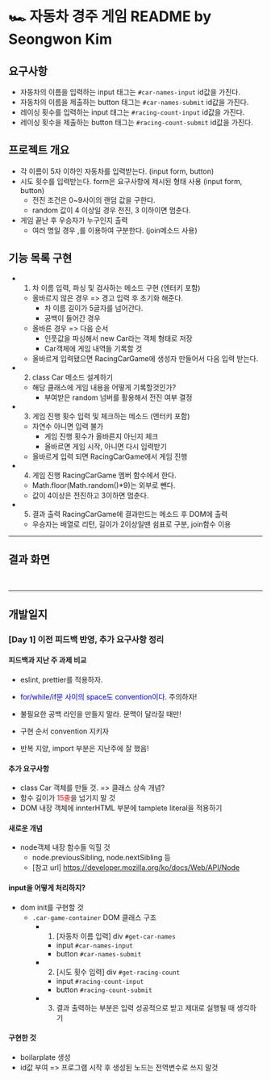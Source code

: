 # 🏎️ 자동차 경주 게임 README by Seongwon Kim

## 요구사항
- 자동차의 이름을 입력하는 input 태그는 `#car-names-input` id값을 가진다.
- 자동차의 이름을 제출하는 button 태그는 `#car-names-submit` id값을 가진다.
- 레이싱 횟수를 입력하는 input 태그는 `#racing-count-input` id값을 가진다.
- 레이싱 횟수을 제출하는 button 태그는 `#racing-count-submit` id값을 가진다.

## 프로젝트 개요
- 각 이름이 5자 이하인 자동차를 입력받는다. (input form, button)
- 시도 횟수를 입력받는다. form은 요구사항에 제시된 형태 사용 (input form, button)
  - 전진 조건은 0~9사이의 랜덤 값을 구한다.
  - random 값이 4 이상일 경우 전진, 3 이하이면 멈춘다.
- 게임 끝난 후 우승자가 누구인지 출력
  - 여러 명일 경우 ,를 이용하여 구분한다. (join메소드 사용)

## 기능 목록 구현
- 1. 차 이름 입력, 파싱 및 검사하는 메소드 구현 (엔터키 포함)
  - 올바르지 않은 경우 => 경고 입력 후 초기화 해준다.
    - 차 이름 길이가 5글자를 넘어간다.
    - 공백이 들어간 경우
  - 올바른 경우 => 다음 순서
    - 인풋값을 파싱해서 new Car라는 객체 형태로 저장
    - Car객체에 게임 내역들 기록할 것
  - 올바르게 입력됐으면 RacingCarGame에 생성자 만들어서 다음 입력 받는다.

- 2. class Car 메소드 설계하기
  - 해당 클래스에 게임 내용을 어떻게 기록할것인가?
    - 부여받은 random 넘버를 활용해서 전진 여부 결정

- 3. 게임 진행 횟수 입력 및 체크하는 메소드 (엔터키 포함)
  - 자연수 아니면 입력 불가
    - 게임 진행 횟수가 올바른지 아닌지 체크
    - 올바르면 게임 시작, 아니면 다시 입력받기
  - 올바르게 입력 되면 RacingCarGame에서 게임 진행

- 4. 게임 진행 RacingCarGame 멤버 함수에서 한다.
  - Math.floor(Math.random()*9)는 외부로 뺀다.
  - 값이 4이상은 전진하고 3이하면 멈춘다.

- 5. 결과 출력 RacingCarGame에 결과만드는 메소드 후 DOM에 출력
  - 우승자는 배열로 리턴, 길이가 2이상일땐 쉼표로 구분, join함수 이용

<hr/>

## 결과 화면

<br/>
<hr/>

## 개발일지

### [Day 1] 이전 피드백 반영, 추가 요구사항 정리
#### 피드백과 지난 주 과제 비교
  - eslint, prettier를 적용하자.
  - <span style="color:blue">for/while/if문 사이의 space도 convention이다.</span> 주의하자!
  - 불필요한 공백 라인을 만들지 말라. 문맥이 달라질 때만!
  - 구현 순서 convention 지키자

  - 반복 지양, import 부분은 지난주에 잘 했음!

#### 추가 요구사항
  - class Car 객체를 만들 것. => 클래스 상속 개념?
  - 함수 길이가 <span style="color:red">15줄</span>을 넘기지 말 것
  - DOM 내장 객체에 innterHTML 부분에 tamplete literal을 적용하기

#### 새로운 개념
  - node객체 내장 함수들 익힐 것
    - node.previousSibling, node.nextSibling 등
    - [참고 url] https://developer.mozilla.org/ko/docs/Web/API/Node

#### input을 어떻게 처리하지?
  - dom init를 구현할 것
    - `.car-game-container` DOM 클래스 구조
      - 1. [자동차 이름 입력] div `#get-car-names`
        - input `#car-names-input`
        - button `#car-names-submit`
      
      - 2. [시도 횟수 입력] div `#get-racing-count`
        - input `#racing-count-input`
        - button `#racing-count-submit`

      - 3. 결과 출력하는 부분은 입력 성공적으로 받고 제대로 실행될 때 생각하기

#### 구현한 것
  - boilarplate 생성
  - id값 부여 => 프로그램 시작 후 생성된 노드는 전역변수로 쓰지 말것
